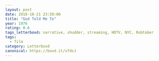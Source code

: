 ```yaml
---
layout: post 
date: 2018-10-21 23:59:00
title: "God Told Me To"
year: 1976
rating: 0.6
tags_letterboxd: narrative, shudder, streaming, HDTV, NYC, Robtober
tags:
  - film
category: Letterboxd
canonical: https://boxd.it/xTdsJ
---
```

